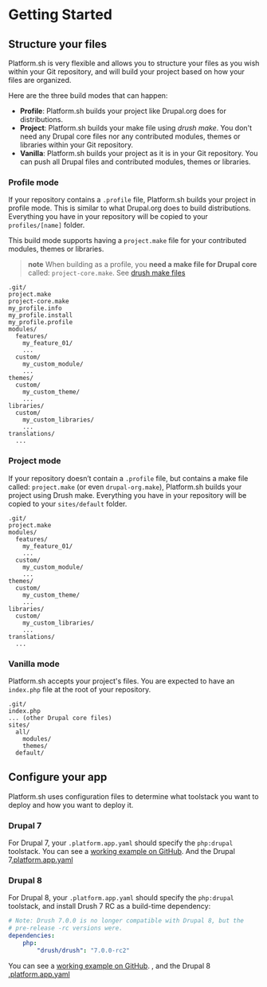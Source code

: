 # Getting Started

## Structure your files

Platform.sh is very flexible and allows you to structure your files as
you wish within your Git repository, and will build your project based
on how your files are organized.

Here are the three build modes that can happen:

-   **Profile**: Platform.sh builds your project like Drupal.org does
    for distributions.
-   **Project**: Platform.sh builds your make file using *drush make*.
    You don't need any Drupal core files nor any contributed modules,
    themes or libraries within your Git repository.
-   **Vanilla**: Platform.sh builds your project as it is in your Git
    repository. You can push all Drupal files and contributed modules,
    themes or libraries.

### Profile mode

If your repository contains a `.profile` file, Platform.sh builds your
project in profile mode. This is similar to what Drupal.org does to
build distributions. Everything you have in your repository will be
copied to your `profiles/[name]` folder.

This build mode supports having a `project.make` file for your
contributed modules, themes or libraries.

> **note**
> When building as a profile, you **need a make file for Drupal core** called: `project-core.make`. See 
[drush make files](/toolstacks/php/drupal/drush.md)
```
.git/
project.make
project-core.make
my_profile.info
my_profile.install
my_profile.profile
modules/
  features/
    my_feature_01/
    ...
  custom/
    my_custom_module/
    ...
themes/
  custom/
    my_custom_theme/
    ...
libraries/
  custom/
    my_custom_libraries/
    ...
translations/
  ...
```

### Project mode

If your repository doesn’t contain a `.profile` file, but contains a
make file called: `project.make` (or even `drupal-org.make`),
Platform.sh builds your project using Drush make. Everything you have in
your repository will be copied to your `sites/default` folder.

```
.git/
project.make
modules/
  features/
    my_feature_01/
    ...
  custom/
    my_custom_module/
    ...
themes/
  custom/
    my_custom_theme/
    ...
libraries/
  custom/
    my_custom_libraries/
    ...
translations/
  ...
```

### Vanilla mode

Platform.sh accepts your project's files. You are expected to have an
`index.php` file at the root of your repository.

```
.git/
index.php
... (other Drupal core files)
sites/
  all/
    modules/
    themes/
  default/
```

## Configure your app

Platform.sh uses configuration files to determine what toolstack you
want to deploy and how you want to deploy it.

### Drupal 7

For Drupal 7, your `.platform.app.yaml` should specify the `php:drupal`
toolstack. You can see a [working example on
GitHub](https://github.com/platformsh/platformsh-examples/tree/drupal/7.x). And the Drupal 7[.platform.app.yaml](https://github.com/platformsh/platformsh-examples/blob/drupal/7.x/.platform.app.yaml)

### Drupal 8

For Drupal 8, your `.platform.app.yaml` should specify the `php:drupal`
toolstack, and install Drush 7 RC as a build-time dependency:

```yaml
# Note: Drush 7.0.0 is no longer compatible with Drupal 8, but the
# pre-release -rc versions were.
dependencies:
    php:
        "drush/drush": "7.0.0-rc2"
```

You can see a [working example on GitHub](https://github.com/platformsh/platformsh-examples/tree/drupal/8.x).
, and the Drupal 8 [.platform.app.yaml](https://github.com/platformsh/platformsh-examples/blob/drupal/8.x/.platform.app.yaml)
